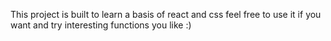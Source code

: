 This project is built to learn a basis of react and css feel free to use it if you want and try interesting functions you like :)
